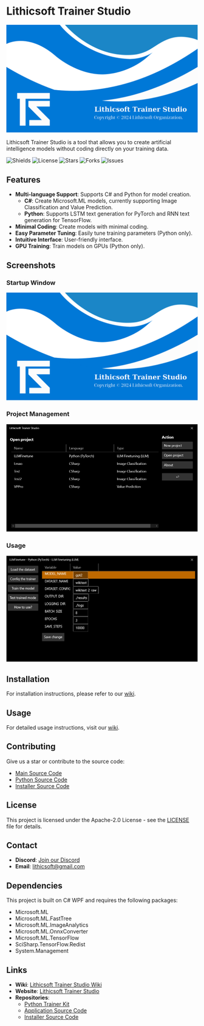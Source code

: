# Lithicsoft Trainer Studio

![Banner](https://github.com/Lithicsoft/Lithicsoft-Trainer-Studio/blob/main/assets/Lithicsoft%20Trainer%20Studio.png?raw=true)

Lithicsoft Trainer Studio is a tool that allows you to create artificial intelligence models without coding directly on your training data.

![Shields](https://img.shields.io/github/v/release/Lithicsoft/Lithicsoft-Trainer-Studio)
![License](https://img.shields.io/github/license/Lithicsoft/Lithicsoft-Trainer-Studio)
![Stars](https://img.shields.io/github/stars/Lithicsoft/Lithicsoft-Trainer-Studio)
![Forks](https://img.shields.io/github/forks/Lithicsoft/Lithicsoft-Trainer-Studio)
![Issues](https://img.shields.io/github/issues/Lithicsoft/Lithicsoft-Trainer-Studio)

## Features

- **Multi-language Support**: Supports C# and Python for model creation.
  - **C#**: Create Microsoft.ML models, currently supporting Image Classification and Value Prediction.
  - **Python**: Supports LSTM text generation for PyTorch and RNN text generation for TensorFlow.
- **Minimal Coding**: Create models with minimal coding.
- **Easy Parameter Tuning**: Easily tune training parameters (Python only).
- **Intuitive Interface**: User-friendly interface.
- **GPU Training**: Train models on GPUs (Python only).

## Screenshots

### Startup Window
![Startup Window](https://github.com/Lithicsoft/Lithicsoft-Trainer-Studio/blob/main/assets/Lithicsoft%20Trainer%20Studio.png?raw=true)

### Project Management
![Project Management](https://raw.githubusercontent.com/Lithicsoft/Lithicsoft-Trainer-Studio/main/assets/projectsmanager.png)

### Usage
![Usage](https://raw.githubusercontent.com/Lithicsoft/Lithicsoft-Trainer-Studio/main/assets/pythonusage.png)

## Installation

For installation instructions, please refer to our [wiki](https://github.com/Lithicsoft/Lithicsoft-Trainer-Studio/wiki/(User)-Install-Trainer-Studio).

## Usage

For detailed usage instructions, visit our [wiki](https://github.com/Lithicsoft/Lithicsoft-Trainer-Studio/wiki).

## Contributing

Give us a star or contribute to the source code:
- [Main Source Code](https://github.com/Lithicsoft/TS-Source)
- [Python Source Code](https://github.com/Lithicsoft/Lithicsoft-Trainer-Studio)
- [Installer Source Code](https://github.com/Lithicsoft/TS-Installer)

## License

This project is licensed under the Apache-2.0 License - see the [LICENSE](LICENSE) file for details.

## Contact

- **Discord**: [Join our Discord](https://discord.com/invite/dNQunYaXrX)
- **Email**: lithicsoft@gmail.com

## Dependencies

This project is built on C# WPF and requires the following packages:
- Microsoft.ML
- Microsoft.ML.FastTree
- Microsoft.ML.ImageAnalytics
- Microsoft.ML.OnnxConverter
- Microsoft.ML.TensorFlow
- SciSharp.TensorFlow.Redist
- System.Management

## Links

- **Wiki**: [Lithicsoft Trainer Studio Wiki](https://github.com/Lithicsoft/Lithicsoft-Trainer-Studio/wiki)
- **Website**: [Lithicsoft Trainer Studio](https://lithicsoft.rf.gd/trainerstudio)
- **Repositories**:
  - [Python Trainer Kit](https://github.com/Lithicsoft/Lithicsoft-Trainer-Studio)
  - [Application Source Code](https://github.com/Lithicsoft/TS-Source)
  - [Installer Source Code](https://github.com/Lithicsoft/TS-Installer)

